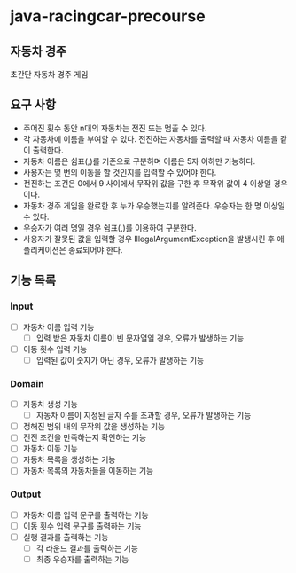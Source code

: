 # java-racingcar-precourse

## 자동차 경주
초간단 자동차 경주 게임

## 요구 사항
+ 주어진 횟수 동안 n대의 자동차는 전진 또는 멈출 수 있다.
+ 각 자동차에 이름을 부여할 수 있다. 전진하는 자동차를 출력할 때 자동차 이름을 같이 출력한다.
+ 자동차 이름은 쉼표(,)를 기준으로 구분하며 이름은 5자 이하만 가능하다.
+ 사용자는 몇 번의 이동을 할 것인지를 입력할 수 있어야 한다.
+ 전진하는 조건은 0에서 9 사이에서 무작위 값을 구한 후 무작위 값이 4 이상일 경우이다.
+ 자동차 경주 게임을 완료한 후 누가 우승했는지를 알려준다. 우승자는 한 명 이상일 수 있다.
+ 우승자가 여러 명일 경우 쉼표(,)를 이용하여 구분한다.
+ 사용자가 잘못된 값을 입력할 경우 IllegalArgumentException을 발생시킨 후 애플리케이션은 종료되어야 한다.

## 기능 목록

### Input
+ [ ] 자동차 이름 입력 기능
  + [ ] 입력 받은 자동차 이름이 빈 문자열일 경우, 오류가 발생하는 기능
+ [ ] 이동 횟수 입력 기능
  + [ ] 입력된 값이 숫자가 아닌 경우, 오류가 발생하는 기능

### Domain
+ [ ] 자동차 생성 기능
  + [ ] 자동차 이름이 지정된 글자 수를 초과할 경우, 오류가 발생하는 기능
+ [ ] 정해진 범위 내의 무작위 값을 생성하는 기능
+ [ ] 전진 조건을 만족하는지 확인하는 기능
+ [ ] 자동차 이동 기능
+ [ ] 자동차 목록을 생성하는 기능
+ [ ] 자동차 목록의 자동차들을 이동하는 기능

### Output
+ [ ] 자동차 이름 입력 문구를 출력하는 기능
+ [ ] 이동 횟수 입력 문구를 출력하는 기능
+ [ ] 실행 결과를 출력하는 기능
  + [ ] 각 라운드 결과를 출력하는 기능
  + [ ] 최종 우승자를 출력하는 기능
